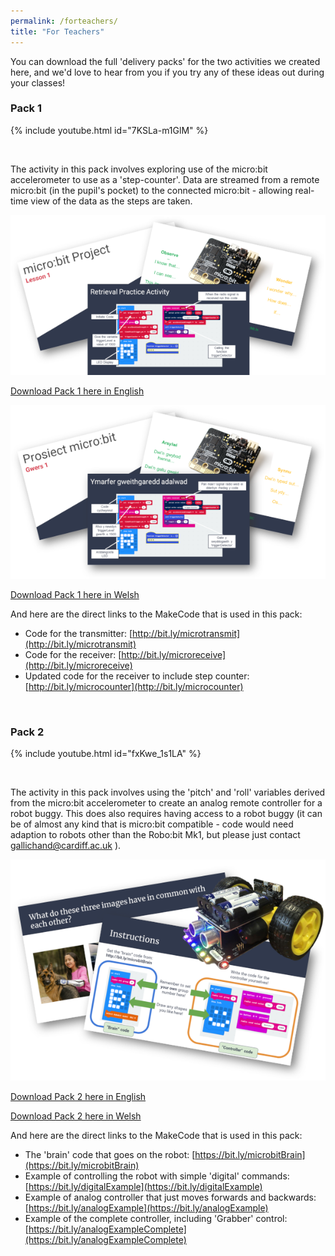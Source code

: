 ```yaml
---
permalink: /forteachers/
title: "For Teachers"
---
```


You can download the full 'delivery packs' for the two activities we created here, and we'd love to hear from you if you try any of these ideas out during your classes!



### Pack 1

{% include youtube.html id="7KSLa-m1GlM" %}

<br/>

The activity in this pack involves exploring use of the micro:bit accelerometer to use as a 'step-counter'. Data are streamed from a remote micro:bit (in the pupil's pocket) to the connected micro:bit - allowing real-time view of the data as the steps are taken.

![Pack 1 image](../assets/images/image_pack1.png)

[Download Pack 1 here in English](../teacherpacks/ENGINmakers_TeacherPack1_English.zip)

![Pack 1 image in welsh](../assets/images/image_pack1_welsh.png)

[Download Pack 1 here in Welsh](../teacherpacks/ENGINmakers_TeacherPack1_Welsh.zip)


And here are the direct links to the MakeCode that is used in this pack:
- Code for the transmitter: [http://bit.ly/microtransmit](http://bit.ly/microtransmit)
- Code for the receiver: [http://bit.ly/microreceive](http://bit.ly/microreceive)
- Updated code for the receiver to include step counter: [http://bit.ly/microcounter](http://bit.ly/microcounter)

<br/>

### Pack 2

{% include youtube.html id="fxKwe_1s1LA" %}

<br/>

The activity in this pack involves using the 'pitch' and 'roll' variables derived from the micro:bit accelerometer to create an analog remote controller for a robot buggy. This does also requires having access to a robot buggy (it can be of almost any kind that is micro:bit compatible - code would need adaption to robots other than the Robo:bit Mk1, but please just contact [gallichand@cardiff.ac.uk](mailto:gallichand@cardiff.ac.uk) ).

![Pack 2 image](../assets/images/image_pack2.png)

[Download Pack 2 here in English](../teacherpacks/ENGINmakers_TeacherPack2_English.zip)

[Download Pack 2 here in Welsh](../teacherpacks/ENGINmakers_TeacherPack2_Welsh.zip)

And here are the direct links to the MakeCode that is used in this pack:
- The 'brain' code that goes on the robot: [https://bit.ly/microbitBrain](https://bit.ly/microbitBrain)
- Example of controlling the robot with simple 'digital' commands: [https://bit.ly/digitalExample](https://bit.ly/digitalExample)
- Example of analog controller that just moves forwards and backwards: [https://bit.ly/analogExample](https://bit.ly/analogExample)
- Example of the complete controller, including 'Grabber' control: [https://bit.ly/analogExampleComplete](https://bit.ly/analogExampleComplete)

